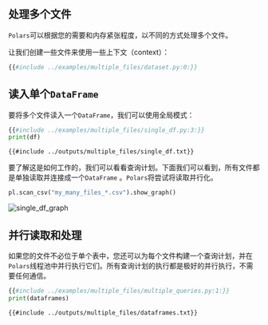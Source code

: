 ## 处理多个文件

`Polars`可以根据您的需要和内存紧张程度，以不同的方式处理多个文件。

让我们创建一些文件来使用一些上下文（context）：

```python
{{#include ../examples/multiple_files/dataset.py:0:}}
```

## 读入单个`DataFrame`

要将多个文件读入一个`DataFrame`，我们可以使用全局模式：

```python
{{#include ../examples/multiple_files/single_df.py:3:}}
print(df)
```

```text
{{#include ../outputs/multiple_files/single_df.txt}}
```

要了解这是如何工作的，我们可以看看查询计划。下面我们可以看到，所有文件都是单独读取并连接成一个`DataFrame` 。`Polars`将尝试将读取并行化。

```python
pl.scan_csv("my_many_files_*.csv").show_graph()
```

![single_df_graph](../outputs/multiple_files/single_df_graph.png)

## 并行读取和处理

如果您的文件不必位于单个表中，您还可以为每个文件构建一个查询计划，并在`Polars`线程池中并行执行它们。所有查询计划的执行都是极好的并行执行，不需要任何通信。

```python
{{#include ../examples/multiple_files/multiple_queries.py:1:}}
print(dataframes)
```

```text
{{#include ../outputs/multiple_files/dataframes.txt}}
```
